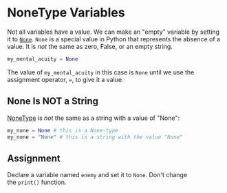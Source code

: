 # NoneType Variables

Not all variables have a value. We can make an "empty" variable by setting it to [`None`](https://docs.python.org/3/library/constants.html#None). `None` is a special value in Python that represents the absence of a value. It is _not_ the same as zero, False, or an empty string.

```py
my_mental_acuity = None
```

The value of `my_mental_acuity` in this case is `None` until we use the assignment operator, `=`, to give it a value.

## None Is NOT a String

[NoneType](https://docs.python.org/3/library/types.html#types.NoneType) is _not_ the same as a string with a value of "None":

```py
my_none = None # this is a None-type
my_none = "None" # this is a string with the value "None"
```

## Assignment

Declare a variable named `enemy` and set it to `None`. Don't change the `print()` function.